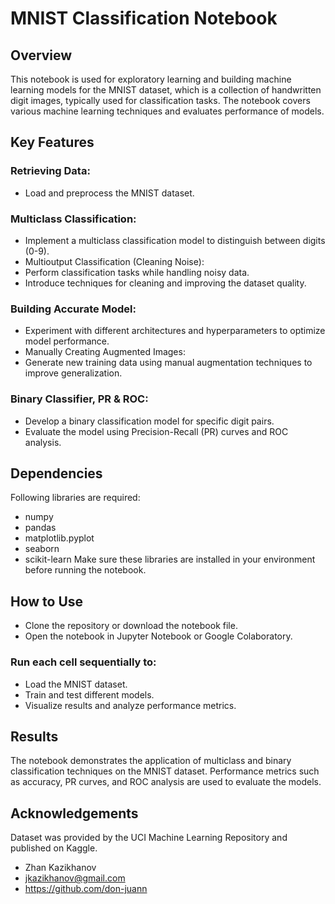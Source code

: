 # MNIST Classification Notebook
## Overview
This notebook is used  for exploratory learning and building machine learning models for the MNIST dataset, which is a collection of handwritten digit images, typically used for classification tasks. The notebook covers various machine learning techniques and evaluates performance of models.

## Key Features

### Retrieving Data:

- Load and preprocess the MNIST dataset.

### Multiclass Classification:
- Implement a multiclass classification model to distinguish between digits (0-9).
- Multioutput Classification (Cleaning Noise):
- Perform classification tasks while handling noisy data.
- Introduce techniques for cleaning and improving the dataset quality.

### Building Accurate Model:
- Experiment with different architectures and hyperparameters to optimize model performance.
- Manually Creating Augmented Images:
- Generate new training data using manual augmentation techniques to improve generalization.

### Binary Classifier, PR & ROC:
- Develop a binary classification model for specific digit pairs.
- Evaluate the model using Precision-Recall (PR) curves and ROC analysis.

## Dependencies
Following libraries are required:
- numpy
- pandas
- matplotlib.pyplot
- seaborn
- scikit-learn
Make sure these libraries are installed in your environment before running the notebook.

## How to Use
- Clone the repository or download the notebook file.
- Open the notebook in Jupyter Notebook or Google Colaboratory.

### Run each cell sequentially to:
- Load the MNIST dataset.
- Train and test different models.
- Visualize results and analyze performance metrics.

## Results
The notebook demonstrates the application of multiclass and binary classification techniques on the MNIST dataset.
Performance metrics such as accuracy, PR curves, and ROC analysis are used to evaluate the models.

## Acknowledgements
Dataset was provided by the UCI Machine Learning Repository and published on Kaggle.
- Zhan Kazikhanov
- jkazikhanov@gmail.com
- https://github.com/don-juann
